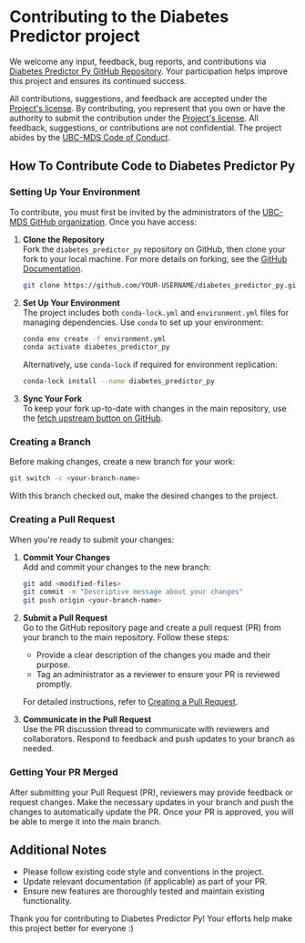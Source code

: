 # Contributing to the Diabetes Predictor project

We welcome any input, feedback, bug reports, and contributions via [Diabetes Predictor Py GitHub Repository](https://github.com/UBC-MDS/diabetes_predictor_py). Your participation helps improve this project and ensures its continued success.

All contributions, suggestions, and feedback are accepted under the [Project's license](./LICENSE.md). By contributing, you represent that you own or have the authority to submit the contribution under the [Project's license](./LICENSE). All feedback, suggestions, or contributions are not confidential. The project abides by the [UBC-MDS Code of Conduct](https://ubc-mds.github.io/resources_pages/code_of_conduct/).

## How To Contribute Code to Diabetes Predictor Py

### Setting Up Your Environment

To contribute, you must first be invited by the administrators of the [UBC-MDS GitHub organization](https://github.com/UBC-MDS). Once you have access:

1. **Clone the Repository**  
   Fork the `diabetes_predictor_py` repository on GitHub, then clone your fork to your local machine. For more details on forking, see the [GitHub Documentation](https://help.github.com/en/articles/fork-a-repo).

   ```bash
   git clone https://github.com/YOUR-USERNAME/diabetes_predictor_py.git
   ```

2. **Set Up Your Environment**  
   The project includes both `conda-lock.yml` and `environment.yml` files for managing dependencies. Use `conda` to set up your environment:

   ```bash
   conda env create -f environment.yml
   conda activate diabetes_predictor_py
   ```

   Alternatively, use `conda-lock` if required for environment replication:

   ```bash
   conda-lock install --name diabetes_predictor_py
   ```

3. **Sync Your Fork**  
   To keep your fork up-to-date with changes in the main repository, use the [fetch upstream button on GitHub](https://docs.github.com/en/pull-requests/collaborating-with-pull-requests/working-with-forks/syncing-a-fork).

### Creating a Branch

Before making changes, create a new branch for your work:

```bash
git switch -c <your-branch-name>
```

With this branch checked out, make the desired changes to the project.

### Creating a Pull Request

When you're ready to submit your changes:

1. **Commit Your Changes**  
   Add and commit your changes to the new branch:

   ```bash
   git add <modified-files>
   git commit -m "Descriptive message about your changes"
   git push origin <your-branch-name>
   ```

2. **Submit a Pull Request**  
   Go to the GitHub repository page and create a pull request (PR) from your branch to the main repository. Follow these steps:
   - Provide a clear description of the changes you made and their purpose.
   - Tag an administrator as a reviewer to ensure your PR is reviewed promptly.

   For detailed instructions, refer to [Creating a Pull Request](https://help.github.com/en/articles/creating-a-pull-request).

3. **Communicate in the Pull Request**  
   Use the PR discussion thread to communicate with reviewers and collaborators. Respond to feedback and push updates to your branch as needed.

### Getting Your PR Merged

After submitting your Pull Request (PR), reviewers may provide feedback or request changes. Make the necessary updates in your branch and push the changes to automatically update the PR. Once your PR is approved, you will be able to merge it into the main branch.

## Additional Notes

- Please follow existing code style and conventions in the project.
- Update relevant documentation (if applicable) as part of your PR.
- Ensure new features are thoroughly tested and maintain existing functionality.

Thank you for contributing to Diabetes Predictor Py! Your efforts help make this project better for everyone :) 
